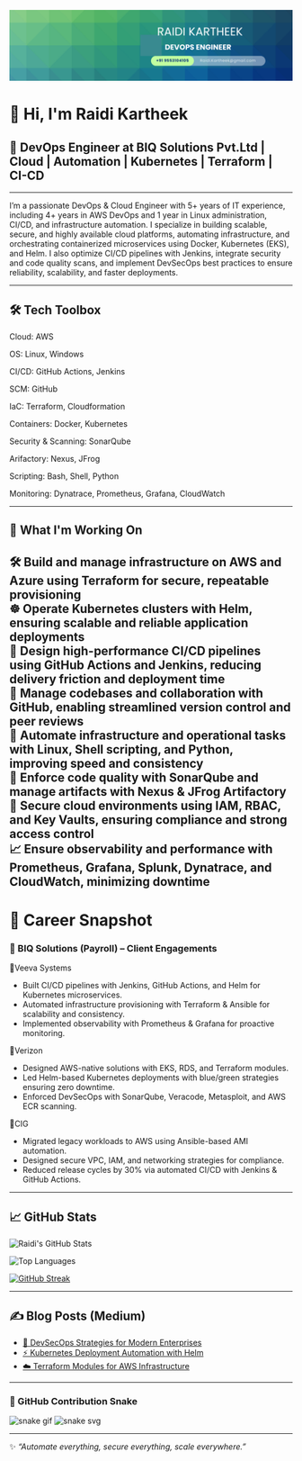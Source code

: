 ![alt text](<Blue Green Geometric Company LinkedIn Banner.png>)

# 👋 Hi, I'm Raidi Kartheek  

## 🚀  DevOps Engineer at BIQ Solutions Pvt.Ltd | Cloud | Automation | Kubernetes | Terraform  | CI-CD
---

I’m a passionate DevOps & Cloud Engineer with 5+ years of IT experience, including 4+ years in AWS DevOps and 1 year in Linux administration, CI/CD, and infrastructure automation. I specialize in building scalable, secure, and highly available cloud platforms, automating infrastructure, and orchestrating containerized microservices using Docker, Kubernetes (EKS), and Helm. I also optimize CI/CD pipelines with Jenkins, integrate security and code quality scans, and implement DevSecOps best practices to ensure reliability, scalability, and faster deployments.


---
## 🛠️ Tech Toolbox  

Cloud: AWS

OS: Linux, Windows

CI/CD: GitHub Actions, Jenkins

SCM: GitHub

IaC: Terraform, Cloudformation 

Containers: Docker, Kubernetes 

Security & Scanning: SonarQube 

Arifactory: Nexus, JFrog

Scripting: Bash, Shell, Python

Monitoring: Dynatrace, Prometheus, Grafana, CloudWatch

---

## 🔭 What I'm Working On  
🛠️ Build and manage infrastructure on AWS and Azure using Terraform for secure, repeatable provisioning  
☸️ Operate Kubernetes clusters with Helm, ensuring scalable and reliable application deployments  
🚀 Design high-performance CI/CD pipelines using GitHub Actions and Jenkins, reducing delivery friction and deployment time  
📃️ Manage codebases and collaboration with GitHub, enabling streamlined version control and peer reviews  
🤖 Automate infrastructure and operational tasks with Linux, Shell scripting, and Python, improving speed and consistency  
🧪 Enforce code quality with SonarQube and manage artifacts with Nexus & JFrog Artifactory  
🔐 Secure cloud environments using IAM, RBAC, and Key Vaults, ensuring compliance and strong access control  
📈 Ensure observability and performance with Prometheus, Grafana, Splunk, Dynatrace, and CloudWatch, minimizing downtime  
---

# 💼 Career Snapshot
### 🏢 BIQ Solutions (Payroll) – Client Engagements  

🔹Veeva Systems 
- Built CI/CD pipelines with Jenkins, GitHub Actions, and Helm for Kubernetes microservices.  
- Automated infrastructure provisioning with Terraform & Ansible for scalability and consistency.  
- Implemented observability with Prometheus & Grafana for proactive monitoring.  

🔹Verizon
- Designed AWS-native solutions with EKS, RDS, and Terraform modules.  
- Led Helm-based Kubernetes deployments with blue/green strategies ensuring zero downtime.  
- Enforced DevSecOps with SonarQube, Veracode, Metasploit, and AWS ECR scanning.  

🔹CIG  
- Migrated legacy workloads to AWS using Ansible-based AMI automation.  
- Designed secure VPC, IAM, and networking strategies for compliance.  
- Reduced release cycles by 30% via automated CI/CD with Jenkins & GitHub Actions.  

----

## 📈 GitHub Stats  
  
![Raidi's GitHub Stats](https://github-readme-stats.vercel.app/api?username=Raidi13&show_icons=true&theme=tokyonight)  

![Top Languages](https://github-readme-stats.vercel.app/api/top-langs/?username=Raidi13&layout=compact&theme=tokyonight)  

<!-- [![GitHub Streak](https://streak-stats.demolab.com/?user=Raidi-Kartheek&theme=tokyonight)](https://git.io/streak-stats) -->
 
[![GitHub Streak](https://streak-stats.vercel.app/?user=Raidi-Kartheek&theme=tokyonight)](https://git.io/streak-stats)

<!-- [![GitHub Streak](https://github-readme-streak-stats.herokuapp.com/?user=Raidi-Kartheek&theme=tokyonight)](https://git.io/streak-stats) -->

--- 

## ✍️ Blog Posts (Medium)  
- [🚀 DevSecOps Strategies for Modern Enterprises](https://medium.com/@Raidi13)  
- [⚡ Kubernetes Deployment Automation with Helm](https://medium.com/@Raidi13)  
- [☁️ Terraform Modules for AWS Infrastructure](https://medium.com/@Raidi13)  
---

### 🐍 GitHub Contribution Snake
![snake gif](https://github.com/YOUR-USERNAME/YOUR-USERNAME/blob/output/github-contribution-grid-snake.gif)
![snake svg](https://github.com/YOUR-USERNAME/YOUR-USERNAME/blob/output/github-contribution-grid-snake.svg)

---
✨ *“Automate everything, secure everything, scale everywhere.”*  

